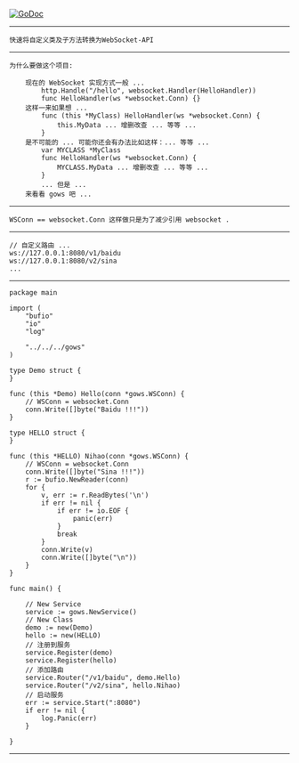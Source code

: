 <a href="https://godoc.org/github.com/nulijiabei/gows"><img src="https://godoc.org/github.com/nulijiabei/gows?status.svg" alt="GoDoc"></a>

-------------

	快速将自定义类及子方法转换为WebSocket-API
	
-------------

	为什么要做这个项目:
	
		现在的 WebSocket 实现方式一般 ...
			http.Handle("/hello", websocket.Handler(HelloHandler))
			func HelloHandler(ws *websocket.Conn) {}
		这样一来如果想 ...
			func (this *MyClass) HelloHandler(ws *websocket.Conn) {
				this.MyData ... 增删改查 ... 等等 ...
			}  
		是不可能的 ... 可能你还会有办法比如这样：... 等等 ...
			var MYCLASS *MyClass
			func HelloHandler(ws *websocket.Conn) {
				MYCLASS.MyData ... 增删改查 ... 等等 ...
			}
			... 但是 ...
		来看看 gows 吧 ...

-------------

	WSConn == websocket.Conn 这样做只是为了减少引用 websocket .
	
-------------

	// 自定义路由 ...
	ws://127.0.0.1:8080/v1/baidu
	ws://127.0.0.1:8080/v2/sina
	...

-------------

	package main
	
	import (
		"bufio"
		"io"
		"log"
	
		"../../../gows"
	)
	
	type Demo struct {
	}
	
	func (this *Demo) Hello(conn *gows.WSConn) {
		// WSConn = websocket.Conn
		conn.Write([]byte("Baidu !!!"))
	}
	
	type HELLO struct {
	}
	
	func (this *HELLO) Nihao(conn *gows.WSConn) {
		// WSConn = websocket.Conn
		conn.Write([]byte("Sina !!!"))
		r := bufio.NewReader(conn)
		for {
			v, err := r.ReadBytes('\n')
			if err != nil {
				if err != io.EOF {
					panic(err)
				}
				break
			}
			conn.Write(v)
			conn.Write([]byte("\n"))
		}
	}
	
	func main() {
	
		// New Service
		service := gows.NewService()
		// New Class
		demo := new(Demo)
		hello := new(HELLO)
		// 注册到服务
		service.Register(demo)
		service.Register(hello)
		// 添加路由
		service.Router("/v1/baidu", demo.Hello)
		service.Router("/v2/sina", hello.Nihao)
		// 启动服务
		err := service.Start(":8080")
		if err != nil {
			log.Panic(err)
		}
	
	}

-------------
